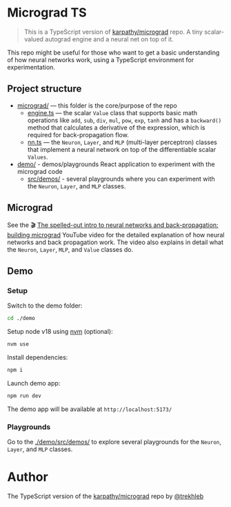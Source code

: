 # Micrograd TS

> This is a TypeScript version of [karpathy/micrograd](https://github.com/karpathy/micrograd) repo. A tiny scalar-valued autograd engine and a neural net on top of it.

This repo might be useful for those who want to get a basic understanding of how neural networks work, using a TypeScript environment for experimentation.  

## Project structure

- [micrograd/](./micrograd/) — this folder is the core/purpose of the repo
  - [engine.ts](./micrograd/engine.ts) — the scalar `Value` class that supports basic math operations like `add`, `sub`, `div`, `mul`, `pow`, `exp`, `tanh` and has a `backward()` method that calculates a derivative of the expression, which is required for back-propagation flow.
  - [nn.ts](./micrograd/nn.ts) — the `Neuron`, `Layer`, and `MLP` (multi-layer perceptron) classes that implement a neural network on top of the differentiable scalar `Values`.
- [demo/](./demo/) - demos/playgrounds React application to experiment with the micrograd code
  - [src/demos/](./demo/src/demos/) - several playgrounds where you can experiment with the `Neuron`, `Layer`, and `MLP` classes.

## Micrograd

See the 🎬 [The spelled-out intro to neural networks and back-propagation: building micrograd](https://www.youtube.com/watch?v=VMj-3S1tku0) YouTube video for the detailed explanation of how neural networks and back propagation work. The video also explains in detail what the `Neuron`, `Layer`, `MLP`, and `Value` classes do.

## Demo

### Setup

Switch to the demo folder:

```sh
cd ./demo
```

Setup node v18 using [nvm](https://github.com/nvm-sh/nvm) (optional):

```sh
nvm use
```

Install dependencies:

```sh
npm i
```

Launch demo app:

```sh
npm run dev
```

The demo app will be available at `http://localhost:5173/`

### Playgrounds

Go to the [./demo/src/demos/](./demo/src/demos/) to explore several playgrounds for the `Neuron`, `Layer`, and `MLP` classes.

# Author

The TypeScript version of the [karpathy/micrograd](https://github.com/karpathy/micrograd) repo by [@trekhleb](https://trekhleb.dev)
